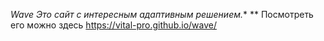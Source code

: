 *Wave Это сайт с интересным адаптивным решением.**
** Посмотреть его можно здесь https://vital-pro.github.io/wave/


